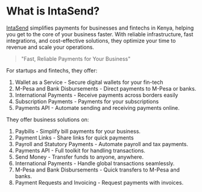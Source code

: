 # What is IntaSend?

[IntaSend](https://intasend.com/) simplifies payments for businesses and fintechs in Kenya, helping you get to the core of your business faster.
With reliable infrastructure, fast integrations, and cost-effective solutions, they optimize your time to revenue and scale your operations.

> "Fast, Reliable Payments for Your Business"

For startups and fintechs, they offer:

1. Wallet as a Service - Secure digital wallets for your fin-tech
2. M-Pesa and Bank Disbursements - Direct payments to M-Pesa or banks.
3. International Payments - Receive payments across borders easily
4. Subscription Payments - Payments for your subscriptions
5. Payments API - Automate sending and receiving payments online.

They offer business solutions on:

1. Paybills - Simplify bill payments for your business.
2. Payment Links - Share links for quick payments
3. Payroll and Statutory Payments - Automate payroll and tax payments.
4. Payments API - Full toolkit for handling transactions.
5. Send Money - Transfer funds to anyone, anywhere.
6. International Payments - Handle global transactions seamlessly.
7. M-Pesa and Bank Disbursements - Quick transfers to M-Pesa and banks.
8. Payment Requests and Invoicing - Request payments with invoices.
